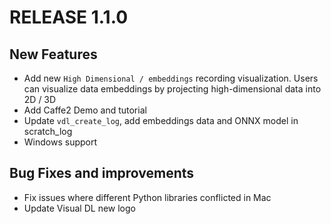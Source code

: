 # RELEASE 1.1.0

## New Features

- Add new `High Dimensional / embeddings` recording visualization. Users can visualize data embeddings by projecting high-dimensional data into 2D / 3D
- Add Caffe2 Demo and tutorial
- Update `vdl_create_log`, add embeddings data and ONNX model in scratch_log
- Windows support


## Bug Fixes and improvements

- Fix issues where different Python libraries conflicted in Mac
- Update Visual DL new logo
